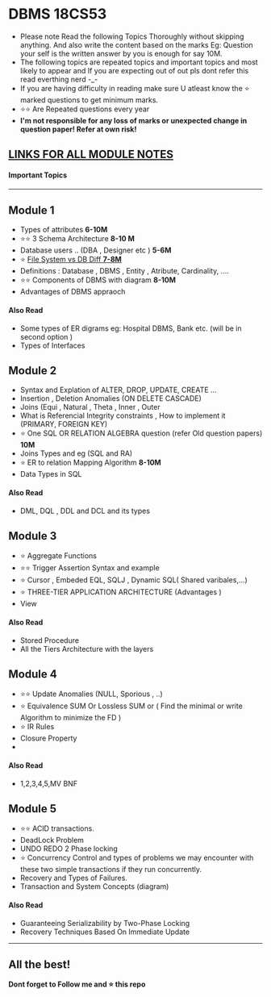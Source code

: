 
# DBMS 18CS53
* Please note Read the following Topics Thoroughly without skipping anything. And also write the content based on the marks Eg: Question your self is the written answer by you is enough for say 10M.
* The following topics are repeated topics and important topics and most likely to appear and If you are expecting out of out pls dont refer this read everthing nerd -_-
* If you are  having difficulty in reading make sure U atleast know the ⭐ marked questions to get minimum marks.
* ⭐⭐ Are Repeated questions every year
*  **I'm not responsible for any loss of marks or unexpected change in question paper! Refer at own risk!**

## [LINKS FOR ALL MODULE NOTES](https://github.com/adithyapaib/VTU5thSem/tree/main/DBMS/Notes)

#### Important Topics
---

##  Module 1


- Types of attributes **6-10M**
- ⭐⭐ 3 Schema Architecture **8-10 M**
- Database users .. (DBA , Designer etc ) **5-6M**
- ⭐ [File System vs DB Diff  **7-8M**](https://www.geeksforgeeks.org/difference-between-file-system-and-dbms/)
- Definitions : Database , DBMS , Entity , Atribute, Cardinality, ....
- ⭐⭐ Components of DBMS with diagram **8-10M**
- Advantages of DBMS appraoch
#### Also Read
- Some types of ER digrams eg: Hospital DBMS, Bank etc. (will be in second option )
- Types of Interfaces 

##  Module 2
- Syntax and Explation of ALTER, DROP, UPDATE, CREATE ...
- Insertion , Deletion Anomalies (ON DELETE CASCADE)
- Joins (Equi , Natural , Theta , Inner , Outer
- What is Referencial Integrity constraints , How to implement it (PRIMARY, FOREIGN KEY) 
- ⭐ One SQL OR RELATION ALGEBRA question (refer Old question papers) **10M**
- Joins Types and eg (SQL and RA)
- ⭐ ER to relation Mapping Algorithm **8-10M**
- Data Types in SQL

#### Also Read
- DML, DQL , DDL and DCL and its types 


##  Module 3
- ⭐ Aggregate Functions 
- ⭐⭐ Trigger Assertion Syntax and example 
- ⭐ Cursor , Embeded EQL, SQLJ , Dynamic SQL( Shared varibales,...)
- ⭐ THREE-TIER APPLICATION ARCHITECTURE (Advantages )
- View

#### Also Read
- Stored Procedure 
- All the Tiers Architecture with the  layers


##  Module 4

- ⭐⭐ Update Anomalies (NULL, Sporious , ..)
- ⭐ Equivalence SUM Or Lossless SUM or ( Find the minimal or write Algorithm to minimize the FD )
- ⭐ IR Rules 
-  Closure Property 
- 

#### Also Read
-  1,2,3,4,5,MV BNF 

##  Module 5

- ⭐⭐ ACID transactions.
- DeadLock Problem 
- UNDO REDO 2 Phase locking 
- ⭐ Concurrency Control and types of problems we may encounter with these two simple transactions if they run concurrently.
- Recovery and Types of Failures.
- Transaction and System Concepts (diagram)

#### Also Read
- Guaranteeing Serializability by Two-Phase Locking
- Recovery Techniques Based On Immediate Update

---
**All the best!**
---
**Dont forget to Follow me and ⭐ this repo**







